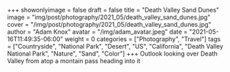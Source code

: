 +++
showonlyimage = false
draft = false
title = "Death Valley Sand Dunes"
image = "img/post/photography/2021_05/death_valley_sand_dunes.jpg"
cover = "/img/post/photography/2021_05/death_valley_sand_dunes.jpg"
author = "Adam Knox"
avatar = "/img/adam_avatar.jpeg"
date = "2021-05-16T11:49:35-06:00"
weight = 0
categories = ["Photography", "Travel"]
tags = ["Countryside", "National Park", "Desert", "US", "California", "Death Valley National Park", "Nature", "Sand", "Color"]
+++
Outlook looking over Death Valley from atop a montain pass heading into it
<!--more-->